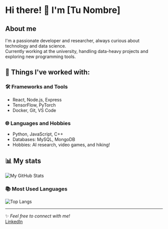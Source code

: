 # Hi there! 👋 I'm [Tu Nombre]

## About me
I'm a passionate developer and researcher, always curious about technology and data science.  
Currently working at the university, handling data-heavy projects and exploring new programming tools.

## 🚀 Things I've worked with:
### 🛠️ Frameworks and Tools
- React, Node.js, Express
- TensorFlow, PyTorch
- Docker, Git, VS Code

### 🌐 Languages and Hobbies
- Python, JavaScript, C++
- Databases: MySQL, MongoDB
- Hobbies: AI research, video games, and hiking!

## 📊 My stats
![My GitHub Stats](https://github-readme-stats.vercel.app/api?username=ERV501&show_icons=true&theme=radical)
  
### 📚 Most Used Languages
![Top Langs](https://github-readme-stats.vercel.app/api/top-langs/?username=ERV501&layout=compact&theme=radical)

---

✨ _Feel free to connect with me!_  
[LinkedIn](#)
